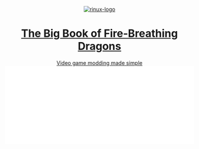 <a href="https://tbbofbd.github.io/">
  <p align="center">
    <img src="https://avatars.githubusercontent.com/u/130936493?s=10000&v=4"alt="rinux-logo"style="width:15%"/>
  </p>
  <h1 align="center">
    <b>The Big Book of Fire-Breathing Dragons</b>
  </h1>
  <p align="center">Video game modding made simple<br>
    <img src="../github-metrics.svg" alt="Metrics">
  </p>
</a>
